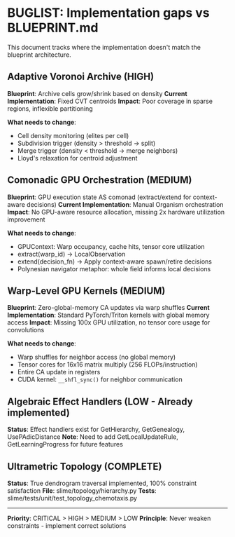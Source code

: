 # BUGLIST: Implementation gaps vs BLUEPRINT.md

This document tracks where the implementation doesn't match the blueprint architecture.

## Adaptive Voronoi Archive (HIGH)

**Blueprint**: Archive cells grow/shrink based on density
**Current Implementation**: Fixed CVT centroids
**Impact**: Poor coverage in sparse regions, inflexible partitioning

**What needs to change**:
- Cell density monitoring (elites per cell)
- Subdivision trigger (density > threshold → split)
- Merge trigger (density < threshold → merge neighbors)
- Lloyd's relaxation for centroid adjustment

## Comonadic GPU Orchestration (MEDIUM)

**Blueprint**: GPU execution state AS comonad (extract/extend for context-aware decisions)
**Current Implementation**: Manual Organism orchestration
**Impact**: No GPU-aware resource allocation, missing 2x hardware utilization improvement

**What needs to change**:
- GPUContext: Warp occupancy, cache hits, tensor core utilization
- extract(warp_id) → LocalObservation
- extend(decision_fn) → Apply context-aware spawn/retire decisions
- Polynesian navigator metaphor: whole field informs local decisions

## Warp-Level GPU Kernels (MEDIUM)

**Blueprint**: Zero-global-memory CA updates via warp shuffles
**Current Implementation**: Standard PyTorch/Triton kernels with global memory access
**Impact**: Missing 100x GPU utilization, no tensor core usage for convolutions

**What needs to change**:
- Warp shuffles for neighbor access (no global memory)
- Tensor cores for 16x16 matrix multiply (256 FLOPs/instruction)
- Entire CA update in registers
- CUDA kernel: `__shfl_sync()` for neighbor communication

## Algebraic Effect Handlers (LOW - Already implemented)

**Status**: Effect handlers exist for GetHierarchy, GetGenealogy, UsePAdicDistance
**Note**: Need to add GetLocalUpdateRule, GetLearningProgress for future features

## Ultrametric Topology (COMPLETE)

**Status**: True dendrogram traversal implemented, 100% constraint satisfaction
**File**: slime/topology/hierarchy.py
**Tests**: slime/tests/unit/test_topology_chemotaxis.py

---

**Priority**: CRITICAL > HIGH > MEDIUM > LOW
**Principle**: Never weaken constraints - implement correct solutions
